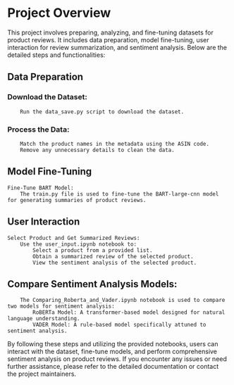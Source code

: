 # Project Overview
This project involves preparing, analyzing, and fine-tuning datasets for product reviews. It includes data preparation, model fine-tuning, user interaction for review summarization, and sentiment analysis. Below are the detailed steps and functionalities:
## Data Preparation

 ### Download the Dataset:
        Run the data_save.py script to download the dataset.

 ### Process the Data:
        Match the product names in the metadata using the ASIN code.
        Remove any unnecessary details to clean the data.

## Model Fine-Tuning
    Fine-Tune BART Model:
        The train.py file is used to fine-tune the BART-large-cnn model for generating summaries of product reviews.

## User Interaction
    Select Product and Get Summarized Reviews:
        Use the user_input.ipynb notebook to:
            Select a product from a provided list.
            Obtain a summarized review of the selected product.
            View the sentiment analysis of the selected product.

## Compare Sentiment Analysis Models:
    
        The Comparing_Roberta_and_Vader.ipynb notebook is used to compare two models for sentiment analysis:
            RoBERTa Model: A transformer-based model designed for natural language understanding.
            VADER Model: A rule-based model specifically attuned to sentiment analysis.

By following these steps and utilizing the provided notebooks, users can interact with the dataset, fine-tune models, and perform comprehensive sentiment analysis on product reviews. If you encounter any issues or need further assistance, please refer to the detailed documentation or contact the project maintainers.
